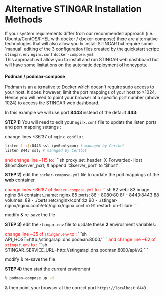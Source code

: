# Alternative STINGAR Installation Methods

If your system requirements differ from our recommended approach (i.e. Ubuntu/CentOS/RHEL with docker / docker-compose) there are alternative technologies that will also allow you to install STINGAR but require some 'manual' editing of the 3 configuration files created by the quickstart script: 
<code>stingar.env</code>
<code>nginx.conf</code>
<code>docker-compose.yml</code>
</br>This approach will allow you to install and run STINGAR web dashboard but will have some limitations on the automatic deployment of honeypots.

<h4>Podman / podman-compose</h4>

Podman is an alternative to Docker which doesn't require sudo access to your host. It does, however, limit the port mappings of your host to >1024. Hence you will need to point your browser at a specific port number (above 1024) to access the STINGAR web dashboard. 

In this example we will use port <b>8443</b> instead of the default <b>443</b>:

<b>STEP 1)</b> You will need to edit your <code>nginx.conf</code> file to update the listen ports and port mapping settings :

change lines ~36/37 of <code>nginx.conf</code> to :
```sh
listen [::]:8443 ssl ipv6only=on; # managed by Certbot
listen 8443 ssl; # managed by Certbot
```
<FONT COLOR="RED">
and change line ~115 to:
</FONT>
```sh
proxy_set_header  X-Forwarded-Host $host:$server_port; # append ':$server_port' to '$host' 
```

<b>STEP 2)</b> edit the <code>docker-compose.yml</code> file to update the port mappings of the <b>web</b> container

<font COLOR="RED">
change lines ~86/87 of <code>docker-compose.yml</code> to :
</font>
```sh
    82 	  web:
    83	    image: nginx
    84	    container_name: nginx
    85	    ports:
    86	      - 8080:80
    87	      - 8443:8443
    88	    volumes:
    89	      - ./certs:/etc/nginx/conf.d:z
    90	      - ./stingar-nginx/nginx.conf:/etc/nginx/nginx.conf:ro
    91	    restart: on-failure
```

modify & re-save the file

<b>STEP 3)</b> edit the <code>stingar.env</code> file to update these <b>2</b> environment variables:

<font COLOR="RED">
change line ~35 of <code>stingar.env</code> to :
</font>
```sh
API_HOST=http://stingarapi.dns.podman:8000/
```
<font COLOR="RED">
and change line ~62 of <code>stingar.env</code> to :
</font>
```sh
STINGAR_SERVICE_URL=http://stingarapi.dns.podman:8000/api/v2
```

modify & re-save the file

<b>STEP 4)</b> then start the current enviroment
```sh
% podman-compose up -d
```
& then point your browser at the correct port <code>https://localhost:8443</code>


